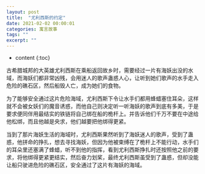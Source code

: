 ```yaml
---
layout: post
title:  "尤利西斯的约定"
date: 2021-02-02 00:00:01
categories: 寓言故事
tags: ""
excerpt: ""
---
```


* content
{:toc}


古希腊城邦的大英雄尤利西斯在乘船返回故乡时，需要经过一片有海妖出没的水域，而海妖们都非常凶残，会用迷人的歌声蛊惑人心，让听到她们歌声的水手走入危险的礁石区，然后船毁人亡，成为她们的食物。

为了能够安全通过这片危险海域，尤利西斯下令让水手们都用蜂蜡塞住耳朵，这样就不会被女妖们的魔音诱惑，而他自己则决定听一听海妖的歌声到底有多美，于是要求便同伴用最结实的铁链将自己绑在船的桅杆上。并告诉他们千万不要在中途给他松绑，而且他越是央求，他们越要把他绑得更紧。

当到了那片海妖生活的海域时，尤利西斯果然听到了海妖迷人的歌声，受到了蛊惑，他拼命的挣扎，想去寻找海妖，但因为他被束缚在了桅杆上不能行动，水手们的耳朵里还塞满了蜂蜡，听不到他的指挥，看到尤利西斯挣扎时还按照他之前的要求，将他绑得更紧更结实，然后奋力划桨，最终尤利西斯虽受到了蛊惑，但却没能让船只驶进危险的礁石区，安全通过了这片有海妖的海域。










